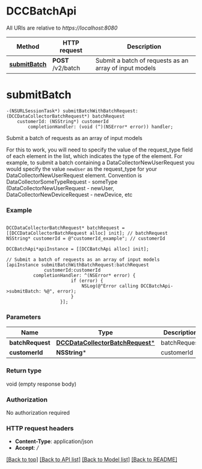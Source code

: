 # DCCBatchApi

All URIs are relative to *https://localhost:8080*

Method | HTTP request | Description
------------- | ------------- | -------------
[**submitBatch**](DCCBatchApi.md#submitbatch) | **POST** /v2/batch | Submit a batch of requests as an array of input models


# **submitBatch**
```objc
-(NSURLSessionTask*) submitBatchWithBatchRequest: (DCCDataCollectorBatchRequest*) batchRequest
    customerId: (NSString*) customerId
        completionHandler: (void (^)(NSError* error)) handler;
```

Submit a batch of requests as an array of input models

For this to work, you will need to specify the value of the request_type field of each element in the list, which indicates the type of the element. For example, to submit a batch containing a DataCollectorNewUserRequest you would specify the value `newUser` as the request_type for your DataCollectorNewUserRequest element. Convention is DataCollectorSomeTypeRequest - someType (DataCollectorNewUserRequest - newUser, DataCollectorNewDeviceRequest - newDevice, etc

### Example 
```objc

DCCDataCollectorBatchRequest* batchRequest = [[DCCDataCollectorBatchRequest alloc] init]; // batchRequest
NSString* customerId = @"customerId_example"; // customerId

DCCBatchApi*apiInstance = [[DCCBatchApi alloc] init];

// Submit a batch of requests as an array of input models
[apiInstance submitBatchWithBatchRequest:batchRequest
              customerId:customerId
          completionHandler: ^(NSError* error) {
                        if (error) {
                            NSLog(@"Error calling DCCBatchApi->submitBatch: %@", error);
                        }
                    }];
```

### Parameters

Name | Type | Description  | Notes
------------- | ------------- | ------------- | -------------
 **batchRequest** | [**DCCDataCollectorBatchRequest***](DCCDataCollectorBatchRequest*.md)| batchRequest | 
 **customerId** | **NSString***| customerId | 

### Return type

void (empty response body)

### Authorization

No authorization required

### HTTP request headers

 - **Content-Type**: application/json
 - **Accept**: */*

[[Back to top]](#) [[Back to API list]](../README.md#documentation-for-api-endpoints) [[Back to Model list]](../README.md#documentation-for-models) [[Back to README]](../README.md)

